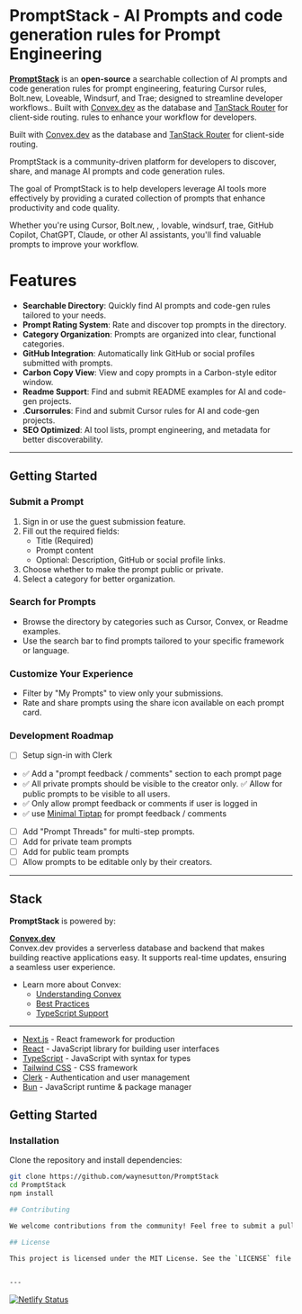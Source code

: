 # PromptStack - AI Prompts and code generation rules for Prompt Engineering

**[PromptStack](https://promptstack.dev)** is an **open-source** a searchable collection of AI prompts and code generation rules for prompt engineering, featuring Cursor rules, Bolt.new, Loveable, Windsurf, and Trae; designed to streamline developer workflows.. Built with [Convex.dev](https://convex.link/promptstackgithub) as the database and [TanStack Router](https://tanstack.com/router/latest/docs/framework/react/overview) for client-side routing.
rules to enhance your workflow for developers.

Built with [Convex.dev](https://docs.convex.dev/) as the database and [TanStack Router](https://tanstack.com/router/latest/docs/framework/react/overview) for client-side routing.

PromptStack is a community-driven platform for developers to discover, share, and manage AI prompts and code generation rules.

The goal of PromptStack is to help developers leverage AI tools more effectively by providing a curated collection of prompts that enhance productivity and code quality.

Whether you're using Cursor, Bolt.new, , lovable, windsurf, trae, GitHub Copilot, ChatGPT, Claude, or other AI assistants, you'll find valuable prompts to improve your workflow.

# Features

- **Searchable Directory**: Quickly find AI prompts and code-gen rules tailored to your needs.
- **Prompt Rating System**: Rate and discover top prompts in the directory.
- **Category Organization**: Prompts are organized into clear, functional categories.
- **GitHub Integration**: Automatically link GitHub or social profiles submitted with prompts.
- **Carbon Copy View**: View and copy prompts in a Carbon-style editor window.
- **Readme Support**: Find and submit README examples for AI and code-gen projects.
- **.Cursorrules**: Find and submit Cursor rules for AI and code-gen projects.
- **SEO Optimized**: AI tool lists, prompt engineering, and metadata for better discoverability.

---

## Getting Started

### Submit a Prompt

1. Sign in or use the guest submission feature.
2. Fill out the required fields:
   - Title (Required)
   - Prompt content
   - Optional: Description, GitHub or social profile links.
3. Choose whether to make the prompt public or private.
4. Select a category for better organization.

### Search for Prompts

- Browse the directory by categories such as Cursor, Convex, or Readme examples.
- Use the search bar to find prompts tailored to your specific framework or language.

### Customize Your Experience

- Filter by "My Prompts" to view only your submissions.
- Rate and share prompts using the share icon available on each prompt card.

### Development Roadmap

- [ ] Setup sign-in with Clerk
- ✅ Add a "prompt feedback / comments" section to each prompt page
- ✅ All private prompts should be visible to the creator only.
  ✅ Allow for public prompts to be visible to all users.
- ✅ Only allow prompt feedback or comments if user is logged in
- ✅ use [Minimal Tiptap](https://shadcn-minimal-tiptap.vercel.app/) for prompt feedback / comments
- [ ] Add "Prompt Threads" for multi-step prompts.
- [ ] Add for private team prompts
- [ ] Add for public team prompts
- [ ] Allow prompts to be editable only by their creators.

---

## Stack

**PromptStack** is powered by:

**[Convex.dev](https://convex.link/promptstackgithub)**  
 Convex.dev provides a serverless database and backend that makes building reactive applications easy. It supports real-time updates, ensuring a seamless user experience.

- Learn more about Convex:
  - [Understanding Convex](https://docs.convex.dev/understanding/)
  - [Best Practices](https://docs.convex.dev/understanding/best-practices/)
  - [TypeScript Support](https://docs.convex.dev/understanding/best-practices/typescript)

---

- [Next.js](https://nextjs.org/) - React framework for production
- [React](https://react.dev/) - JavaScript library for building user interfaces
- [TypeScript](https://www.typescriptlang.org/) - JavaScript with syntax for types
- [Tailwind CSS](https://tailwindcss.com/) - CSS framework
- [Clerk](https://clerk.com/) - Authentication and user management
- [Bun](https://bun.sh/) - JavaScript runtime & package manager

## Getting Started

### Installation

Clone the repository and install dependencies:

```bash
git clone https://github.com/waynesutton/PromptStack
cd PromptStack
npm install

## Contributing

We welcome contributions from the community! Feel free to submit a pull request or open an issue to report bugs, suggest features, or provide feedback.

## License

This project is licensed under the MIT License. See the `LICENSE` file for details.


---


```

[![Netlify Status](https://api.netlify.com/api/v1/badges/f6a1c7ac-d77a-4c43-92f9-7e8ca585c0d6/deploy-status)](https://app.netlify.com/sites/promptstack/deploys)
